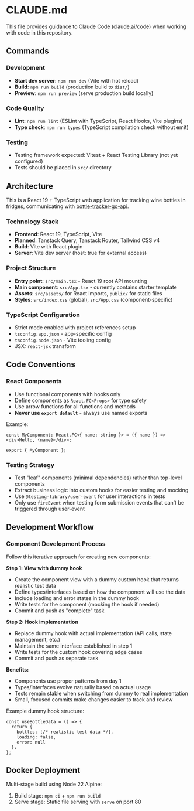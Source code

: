 # CLAUDE.md

This file provides guidance to Claude Code (claude.ai/code) when working with code in this repository.

## Commands

### Development

- **Start dev server**: `npm run dev` (Vite with hot reload)
- **Build**: `npm run build` (production build to `dist/`)
- **Preview**: `npm run preview` (serve production build locally)

### Code Quality

- **Lint**: `npm run lint` (ESLint with TypeScript, React Hooks, Vite plugins)
- **Type check**: `npm run types` (TypeScript compilation check without emit)

### Testing

- Testing framework expected: Vitest + React Testing Library (not yet configured)
- Tests should be placed in `src/` directory

## Architecture

This is a React 19 + TypeScript web application for tracking wine bottles in fridges, communicating with [bottle-tracker-go-api](https://github.com/mariusfa/bottle-tracker-go-api).

### Technology Stack

- **Frontend**: React 19, TypeScript, Vite
- **Planned**: Tanstack Query, Tanstack Router, Tailwind CSS v4
- **Build**: Vite with React plugin
- **Server**: Vite dev server (host: true for external access)

### Project Structure

- **Entry point**: `src/main.tsx` - React 19 root API mounting
- **Main component**: `src/App.tsx` - currently contains starter template
- **Assets**: `src/assets/` for React imports, `public/` for static files
- **Styles**: `src/index.css` (global), `src/App.css` (component-specific)

### TypeScript Configuration

- Strict mode enabled with project references setup
- `tsconfig.app.json` - app-specific config
- `tsconfig.node.json` - Vite tooling config
- JSX: `react-jsx` transform

## Code Conventions

### React Components

- Use functional components with hooks only
- Define components as `React.FC<Props>` for type safety
- Use arrow functions for all functions and methods
- **Never use `export default`** - always use named exports

Example:

```tsx
const MyComponent: React.FC<{ name: string }> = ({ name }) => <div>Hello, {name}</div>;

export { MyComponent };
```

### Testing Strategy

- Test "leaf" components (minimal dependencies) rather than top-level components
- Extract business logic into custom hooks for easier testing and mocking
- Use `@testing-library/user-event` for user interactions in tests
- Only use `fireEvent` when testing form submission events that can't be triggered through user-event

## Development Workflow

### Component Development Process

Follow this iterative approach for creating new components:

**Step 1: View with dummy hook**
- Create the component view with a dummy custom hook that returns realistic test data
- Define types/interfaces based on how the component will use the data
- Include loading and error states in the dummy hook
- Write tests for the component (mocking the hook if needed)
- Commit and push as "complete" task

**Step 2: Hook implementation**
- Replace dummy hook with actual implementation (API calls, state management, etc.)
- Maintain the same interface established in step 1
- Write tests for the custom hook covering edge cases
- Commit and push as separate task

**Benefits:**
- Components use proper patterns from day 1
- Types/interfaces evolve naturally based on actual usage
- Tests remain stable when switching from dummy to real implementation
- Small, focused commits make changes easier to track and review

Example dummy hook structure:
```tsx
const useBottleData = () => {
  return {
    bottles: [/* realistic test data */],
    loading: false,
    error: null
  };
};
```

## Docker Deployment

Multi-stage build using Node 22 Alpine:

1. Build stage: `npm ci` + `npm run build`
2. Serve stage: Static file serving with `serve` on port 80
